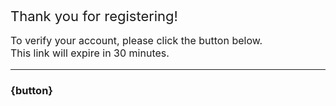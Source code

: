 <span style="font-size: 22px;">Thank you for registering!</span>

<p style="font-size: 16px;">To verify your account, please click the button below.<br>This link will expire in 30 minutes.</p>

---

### {button}